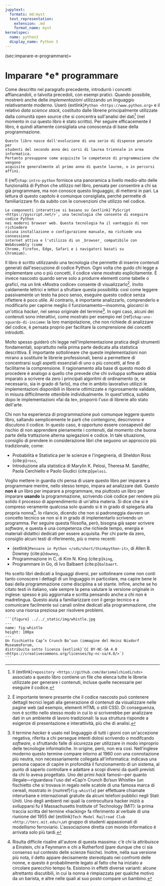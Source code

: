 ```yaml
---
jupytext:
  formats: md:myst
  text_representation:
    extension: .md
    format_name: myst
kernelspec:
  name: python3
  display_name: Python 3
---
```


(sec:imparare-e-programmare)=
# Imparare <span class="ast">\*</span>e<span class="ast">\*</span> programmare

Come descritto nel paragrafo precedente, introdurrò i concetti affiancandoli, o
talvolta precedoli, con esempi pratici. Quando possibile, mostrerò anche delle
_implementazioni_ utilizzando un linguaggio relativamente moderno. Userò
{extlink}`Python <https://www.python.org>` e il relativo _data science stack_,
costituito dalle librerie principalmente utilizzate dalla comunità open source
che si concentra sull'analisi dei dati[^librerie] (nel momento in cui questo
libro è stato scritto). Per seguire efficacemente il libro, è quindi altamente
consigliata una conoscenza di base della programmazione.
```{margin}
Questo libro nasce dall'evoluzione di una serie di dispense pensate per
studenti del secondo anno dei corsi di laurea triennale in area informatica.
Pertanto presuppone come acquisite le competenze di programmazione che vengono
acquisite generalmente al primo anno di queste lauree, o in percorsi affini.
```
Il {ref}`chap:intro-python` fornisce una panoramica a livello medio-alto delle
funzionalità di Python che utilizzo nel libro, pensata per consentire a chi sa
già programmare, ma non conosce questo linguaggio, di mettersi in pari. La
lettura di questo capitolo è comunque consigliata, perché permette di
familiarizzare fin da subito con le convenzioni che utilizzo nel codice.

```{margin}
Le componenti interattive si basano su {extlink}`PyScript
<https://pyscript.net/>`, una tecnologia che consente di eseguire codice Python
nei moderni browser web. Questa tecnologia ha il vantaggio di non richiedere
alcuna installazione o configurazione manuale, ma richiede una connessione
internet attiva e l'utilizzo di un _browser_ compatibile con WebAssembly (come
Chrome, Firefox, Edge, Safari e i navigatori basati su
Chromium).
```
Il libro è scritto utilizzando una tecnologia che permette di inserire
contenuti generati dall'esecuzione di codice Python. Ogni volta che guido chi
legge a implementare uno o più concetti, il codice viene mostrato
esplicitamente. È invece nascosto quando serve solo a produrre elementi come
tabelle o grafici, ma un link «Mostra codice» consente di
visualizzarlo[^hidden-code]. Invito caldamente lettrici e lettori a sfruttare
questa possibilità: così come leggere passivamente un testo ha poco senso,
eseguire questo codice senza riflettere è poco utile. Al contrario, è
importante analizzarlo, comprenderlo e modificarlo per capirne meglio il
funzionamento&mdash;insomma, _giocarci_ in un'ottica _hacker_, nel senso
originale del termine[^hacker]. In ogni caso, alcuni dei contenuti sono
interattivi, come mostrato per esempio nel {ref}`chap:uno-sguardo-di-insieme`:
la loro manipolazione, che non richiede di analizzare del codice, è pensata
proprio per facilitare la comprensione dei concetti introdotti.

Molto spesso guiderò chi legge nell'implementazione pratica degli strumenti
fondamentali, soprattutto nella prima parte dedicata alla statistica
descrittiva. È importante sottolineare che queste implementazioni non mirano a
sostituire le librerie professionali, bensì a permettere di concentrarsi sugli
aspetti essenziali di uno o più concetti, al fine di facilitarne
la comprensione. Il ragionamento alla base di questo modo di procedere è
analogo a quello che prevede che chi sviluppa software abbia imparato a
scrivere da zero i principali algoritmi di ordinamento (e, se necessario, sia
in grado di farlo), ma che in ambito lavorativo utilizzi le implementazioni
disponibili in librerie ottimizzate e rigorosamente validate, in misura
difficilmente ottenibile individualmente. In quest'ottica, subito dopo le
implementazioni  «fai da te», proporrò l'uso di librerie allo stato dell'arte.

Chi non ha esperienza di programmazione può comunque leggere questo libro,
saltando semplicemente le parti che contengono, descrivono e discutono il
codice. In questo caso, è opportuno essere consapevoli del rischio di non
apprendere pienamente i contenuti, dal momento che buona parte della
trattazione alterna spiegazioni e codice. In tale situazione, consiglio di
prendere in considerazione libri che seguono un approccio più tradizionale,
come:

- Probabilità e Statistica per le scienze e l'ingegneria, di Sheldon Ross
  {cite:p}`ross`,
- Introduzione alla statistica di Marylin K. Pelosi, Theresa M. Sandifer,
  Paola Cerchiello e Paolo Giudici {cite:p}`pelosi`.


Voglio mettere in guardia chi pensa di usare questo libro per imparare a
programmare mentre, nello stesso tempo, impara ad analizzare dati. Questo
__non è__ un libro per imparare a programmare, ma piuttosto un libro per
imparare __usando__ la programmazione, scrivendo cioè codice per rendere più
solido il processo di apprendimento di un'altra materia. Si dice che si è
compreso veramente qualcosa solo quando si è in grado di spiegarla alla
propria nonna[^cite-granny]. Io rilancio, dicendo che non si padroneggia
davvero un concetto tecnico se non si è in grado di implementarlo scrivendo un
programma. Per seguire questa filosofia, però, bisogna già saper scrivere
_software_, e questa è una competenza che richiede tempo, energia e materiali
didattici dedicati per essere acquisita. Per chi parte da zero, consiglio
alcuni testi di riferimento, più o meno recenti:

- {extlink}`Pensare in Python </sds/short/thinkpython-it>`, di Allen B. Downey
  {cite:p}`downey`,
- Programmazione in C, di Kim N. King {cite:p}`king`,
- Programmare in Go, di Ivo Balbaert {cite:p}`balbaert`.

Ho scelto libri dedicati a linguaggi diversi, per sottolineare come non conti
tanto conoscere i dettagli di un linguaggio in particolare, ma capire bene le
basi della programmazione come disciplina a sé stante. Infine, anche se ho
citato testi in italiano, vale sempre la pena valutare la versione originale in
inglese: spesso è più aggiornata e scritta pensando anche a chi non è
madrelingua. Questo aiuta a familiarizzare con il gergo tecnico e a comunicare
facilmente sui canali online dedicati alla programmazione, che sono una risorsa
preziosa per risolvere problemi.


````{margin}
```{figure} ../../_static/img/whistle.jpg
---
name: fig-whistle
height: 100px
---
Un fischietto Cap’n Crunch Bo’sun (immagine del Heinz Nixdorf MuseumsForum,
distribuita sotto licenza {extlink}`CC BY-NC-SA 4.0
<https://creativecommons.org/licenses/by-nc-sa/4.0/>`)
```
````

[^librerie]: Il {extlink}`repository <https://github.com/dariomalchiodi/sds>`
associato a questo libro contiene un file che elenca tutte le librerie
utilizzate per generare i contenuti, incluse quelle necessarie per eseguire il
codice.

[^hidden-code]: È importante tenere presente che il codice nascosto può
contenere dettagli tecnici legati alla generazione di contenuti da visualizzare
nelle pagine web (ad esempio, elementi HTML o stili CSS). Di conseguenza, non è
scritto nello stesso modo in cui lo si scriverebbe per analizzare dati in un
ambiente di lavoro tradizionali: la sua struttura risponde a esigenze di
presentazione e interattività, più che di analisi.

[^hacker]: Il termine _hacker_ è usato nel linguaggio di tutti i giorni con
un'accezione negativa, riferita a chi persegue intenti dolosi scrivendo o
modifcando _software_, o sfruttando falle di sicurezza per utilizzare in modo
improprio delle tecnologie informatiche. In origine, però, non era così.
Nell'inglese moderno questo termine compare intorno al 1960 con una
connotazione più neutra, non necessariamente collegata all'informatica:
indicava una persona capace di capire in profondità il funzionamento di un
sistema, al punto di saperlo controllare e adattare a scopi diversi da quelli
previsti da chi lo aveva progettato. Uno dei primi _hack_ famosi&mdash;per
quanto illegale&mdash;riguardava l'uso del «Cap’n Crunch Bo’sun Whistle» (un
fischietto che si trovava in regalo nelle scatole di una famosa marca di
cereali, mostrato in {numref}`fig-whistle`) per effettuare chiamate interurbane
e internazionali gratuite da alcuni telefoni pubblici negli Stati Uniti. Uno
degli ambienti nei quali la controcultura hacker iniziò a svilupparsi fu il
Massachusetts Institute of Technology (MIT): la prima traccia scritta del
termine «hacking» fa riferimento al verbale di una riunione del 1955 del
{extlink}`Tech Model Railroad Club <http://tmrc.mit.edu/>`,un
gruppo di studenti appassionati di modellismo ferroviario. L'associazione
diretta con mondo informatico è arrivata solo più tardi.

[^cite-granny]: Risulta difficile risalire all'autore di questa massima: c'è
chi la attribuisce a Einstein, chi a Feynmann e chi a Rutherford (pare dunque
che ci sia consenso sul contesto delle scienze fisiche). Inoltre, nella sua
versione più nota, il detto appare decisamente stereotipato nei confronti delle
nonne, e questo è probabilmente legato al fatto che ha iniziato a circolare
parecchio tempo fa. Esistono in effetti diverse varianti: alcune altrettanto
discutibili, in cui la nonna è rimpiazzata per qualche motivo da un barista, e
altre nelle quali al suo posto compare un bambino.
